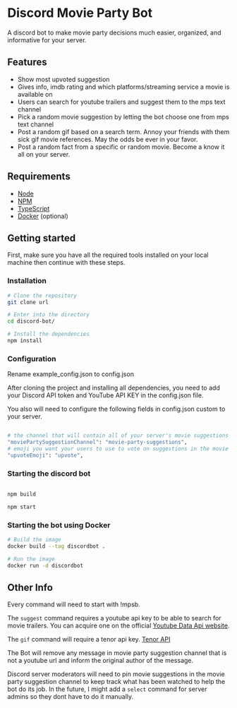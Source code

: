 # Discord Movie Party Bot

A discord bot to make movie party decisions much easier, organized, and informative for your server.

## Features

- Show most upvoted suggestion
- Gives info, imdb rating and which platforms/streaming service a movie is available on
- Users can search for youtube trailers and suggest them to the mps text channel
- Pick a random movie suggestion by letting the bot choose one from mps text channel
- Post a random gif based on a search term. Annoy your friends with them sick gif movie references. May the odds be ever in your favor.
- Post a random fact from a specific or random movie. Become a know it all on your server.

## Requirements

- [Node](https://nodejs.org/en/)
- [NPM](https://www.npmjs.com/)
- [TypeScript](https://www.typescriptlang.org/)
- [Docker](https://www.docker.com/) (optional)

## Getting started

First, make sure you have all the required tools installed on your local machine then continue with these steps.

### Installation

```bash
# Clone the repository
git clone url

# Enter into the directory
cd discord-bot/

# Install the dependencies
npm install
```
### Configuration

Rename example_config.json to config.json

After cloning the project and installing all dependencies, you need to add your Discord API token and YouTube API KEY in the config.json file.


You also will need to configure the following fields in config.json custom to your server.

```bash

# the channel that will contain all of your server's movie suggestions and only suggestions.
"moviePartySuggestionChannel": "movie-party-suggestions",
# emoji you want your users to use to vote on suggestions in the movie suggestion channel
"upvoteEmoji": "upvote",
```

### Starting the discord bot

```bash

npm build

npm start
```

### Starting the bot using Docker

```bash
# Build the image
docker build --tag discordbot .

# Run the image
docker run -d discordbot
```

## Other Info

Every command will need to start with !mpsb.

The `suggest` command requires a youtube api key to be able to search for movie trailers. You can acquire one on the official [Youtube Data Api website](https://developers.google.com/youtube/v3).

The `gif` command will require a tenor api key. [Tenor API](https://tenor.com/gifapi)

The Bot will remove any message in movie party suggestion channel that is not a youtube url and inform the original author of the message.

Discord server moderators will need to pin movie suggestions in the movie party suggestion channel to keep track what has been watched to help the bot do its job. In the future, I might add a `select` command for server admins so they dont have to do it manually.